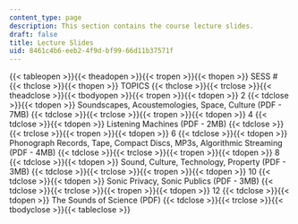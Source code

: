 ```yaml
---
content_type: page
description: This section contains the course lecture slides.
draft: false
title: Lecture Slides
uid: 8461c4b6-eeb2-4f9d-bf99-66d11b37571f
---
```

{{< tableopen >}}{{< theadopen >}}{{< tropen >}}{{< thopen >}}
SESS #
{{< thclose >}}{{< thopen >}}
TOPICS
{{< thclose >}}{{< trclose >}}{{< theadclose >}}{{< tbodyopen >}}{{< tropen >}}{{< tdopen >}}
2
{{< tdclose >}}{{< tdopen >}}
Soundscapes, Acoustemologies, Space, Culture (PDF - 7MB)
{{< tdclose >}}{{< trclose >}}{{< tropen >}}{{< tdopen >}}
4
{{< tdclose >}}{{< tdopen >}}
Listening Machines (PDF - 2MB)
{{< tdclose >}}{{< trclose >}}{{< tropen >}}{{< tdopen >}}
6
{{< tdclose >}}{{< tdopen >}}
Phonograph Records, Tape, Compact Discs, MP3s, Algorithmic Streaming (PDF - 4MB)
{{< tdclose >}}{{< trclose >}}{{< tropen >}}{{< tdopen >}}
8
{{< tdclose >}}{{< tdopen >}}
Sound, Culture, Technology, Property (PDF - 3MB)
{{< tdclose >}}{{< trclose >}}{{< tropen >}}{{< tdopen >}}
10
{{< tdclose >}}{{< tdopen >}}
Sonic Privacy, Sonic Publics (PDF - 3MB)
{{< tdclose >}}{{< trclose >}}{{< tropen >}}{{< tdopen >}}
12
{{< tdclose >}}{{< tdopen >}}
The Sounds of Science (PDF)
{{< tdclose >}}{{< trclose >}}{{< tbodyclose >}}{{< tableclose >}}